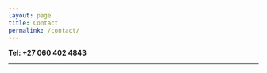 ```yaml
---
layout: page
title: Contact
permalink: /contact/
---
```


<p>
<strong>Tel: +27 060 402 4843</strong>
<br>
<hr>
<!--<p>Daowiz serves individuals, SME’s, corporations, organizations, communities and ecosystems in all sectors, anywhere in the world, constantly gaining a broader and deeper perspective of the living world as one whole integrated system. We believe that all life has a critical role to play and that the more we become aware and learn about each other -the better all of our futures will be.</p>
-->
